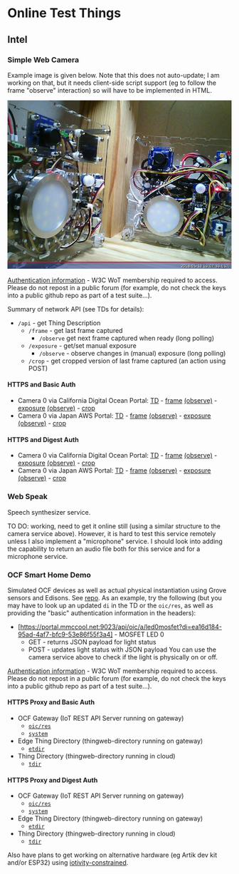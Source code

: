 # Online Test Things

## Intel

### Simple Web Camera
Example image is given below.  Note that this does not auto-update; I am working on that, but it needs client-side script support (eg to follow the frame "observe" interaction) so will have to be implemented in HTML.

![Example image from camera 0](IMAGES/9E518EA3-95D0-499E-A293-085EAA03C106.jpeg)

[Authentication information](https://lists.w3.org/Archives/Member/member-wot-ig/2018May/0000.html) - W3C WoT membership required to access.  Please do not repost in a public forum (for example, do not check the keys into a public github repo as part of a test suite...).

Summary of network API (see TDs for details):
* `/api` - get Thing Description
    * `/frame` - get last frame captured
        - `/observe` get next frame captured when ready (long polling)
    * `/exposure` - get/set manual exposure
        - `/observe` - observe changes in (manual) exposure (long polling)
    * `/crop` - get cropped version of last frame captured (an action using POST)
          
#### HTTPS and Basic Auth
* Camera 0 via California Digital Ocean Portal:
    [TD](https://portal.mmccool.net:28443/api) -
    [frame](https://portal.mmccool.net:28443/api/frame)
          [(observe)](https://portal.mmccool.net:28443/api/frame/observe) -
    [exposure](https://portal.mmccool.net:28443/api/exposure)
          [(observe)](https://portal.mmccool.net:28443/api/exposure/observe) -
    [crop](https://portal.mmccool.net:28443/api/crop)
* Camera 0 via Japan AWS Portal:
    [TD](https://tiktok.mmccool.org:28443/api) -
    [frame](https://tiktok.mmccool.org:28443/api/frame)
          [(observe)](https://tiktok.mmccool.org:28443/api/frame/observe) -
    [exposure](https://tiktok.mmccool.org:28443/api/exposure)
          [(observe)](https://tiktok.mmccool.org:28443/api/exposure/observe) -
    [crop](https://tiktok.mmccool.org:28443/api/crop)

#### HTTPS and Digest Auth
* Camera 0 via California Digital Ocean Portal:
    [TD](https://portal.mmccool.net:28444/api) -
    [frame](https://portal.mmccool.net:28444/api/frame)
           [(observe)](https://portal.mmccool.net:28444/api/frame/observe) -
    [exposure](https://portal.mmccool.net:28444/api/exposure)
           [(observe)](https://portal.mmccool.net:28444/api/exposure/observe) -
    [crop](https://portal.mmccool.net:28444/api/crop)
* Camera 0 via Japan AWS Portal:
    [TD](https://tiktok.mmccool.org:28444/api) -
    [frame](https://tiktok.mmccool.org:28444/api/frame)
           [(observe)](https://tiktok.mmccool.org:28444/api/frame/observe) -
    [exposure](https://tiktok.mmccool.org:28444/api/exposure)
           [(observe)](https://tiktok.mmccool.org:28444/api/exposure/observe) -
    [crop](https://tiktok.mmccool.org:28444/api/crop)
    
      
### Web Speak
Speech synthesizer service.

TO DO: working, need to get it online still (using a similar structure to the camera service above).
However, it is hard to test this service
remotely unless I also implement a "microphone" service.
I should look into adding the capability to return an
audio file both for this service and for a microphone service.

### OCF Smart Home Demo
Simulated OCF devices as well as actual physical instantiation using Grove sensors and Edisons.
See [repo](https://github.com/intel/SmartHome-Demo).  As an example, try the following (but you may have to
look up an updated `di` in the TD or the `oic/res`, as well as providing the "basic" authentication information in the headers):
* [https://portal.mmccool.net:9023/api/oic/a/led0mosfet?di=ea16d184-95ad-4af7-bfc9-53e86f55f3a4] - MOSFET LED 0
    - GET - returns JSON payload for light status
    - POST - updates light status with JSON payload
You can use the camera service above to check if the light is physically on or off.

[Authentication information](https://lists.w3.org/Archives/Member/member-wot-ig/2018May/0003.html) - W3C WoT membership required to access.  Please do not repost in a public forum (for example, do not check the keys into a public github repo as part of a test suite...).

#### HTTPS Proxy and Basic Auth
* OCF Gateway (IoT REST API Server running on gateway)
    - [`oic/res`](https://portal.mmccool.net:9023/api/oic/res)
    - [`system`](https://portal.mmccool.net:9023/api/system)
* Edge Thing Directory (thingweb-directory running on gateway)
    - [`etdir`](https://portal.mmccool.net:9025)
* Thing Directory (thingweb-directory running in cloud)
    - [`tdir`](https://portal.mmccool.net:9026)
    
#### HTTPS Proxy and Digest Auth
* OCF Gateway (IoT REST API Server running on gateway)
    - [`oic/res`](https://portal.mmccool.net:9024/api/oic/res)
    - [`system`](https://portal.mmccool.net:9024/api/system)
* Edge Thing Directory (thingweb-directory running on gateway)
    - [`etdir`](https://portal.mmccool.net:9026)
* Thing Directory (thingweb-directory running in cloud)
    - [`tdir`](https://portal.mmccool.net:9028)

Also have plans to get working on
alternative hardware (eg Artik dev kit and/or ESP32) using 
[iotivity-constrained](https://github.com/iotivity/iotivity-constrained).
